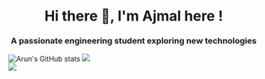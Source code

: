 <h1 align="center">Hi there 👋, I'm Ajmal here !</h1>
<h3 align="center">A passionate engineering student exploring new technologies</h3>

![Arun's GitHub stats](https://github-readme-stats-sigma-five.vercel.app/api?username=ajmal276&theme=dark&show_icons=true&count_private=true&include_all_commits=true)
![](https://github-readme-streak-stats.herokuapp.com/?user=ajmal276&theme=dark&hide_border=false)<br/>
![](https://github-readme-stats.vercel.app/api/top-langs/?username=ajmal276&theme=dark&hide_border=false&include_all_commits=true&count_private=true&layout=compact)

<!--
**ajmal276/ajmal276** is a ✨ _special_ ✨ repository because its `README.md` (this file) appears on your GitHub profile.

Here are some ideas to get you started:

- 🔭 I’m currently working on ...
- 🌱 I’m currently learning ...
- 👯 I’m looking to collaborate on ...
- 🤔 I’m looking for help with ...
- 💬 Ask me about ...
- 📫 How to reach me: ...
- 😄 Pronouns: ...
- ⚡ Fun fact: ...
-->
